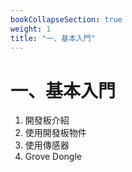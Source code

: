 ```yaml
---
bookCollapseSection: true
weight: 1
title: "一、基本入門"
---
```


一、基本入門
======
1. 開發板介紹
2. 使用開發板物件
3. 使用傳感器
4. Grove Dongle
